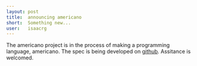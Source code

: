 ```yaml
---
layout: post
title:  announcing americano
short:  Something new...
user:   isaacrg
---
```

The americano project is in the process of making a programming language, americano. The spec is being developed on [github](https://github.com/americano-project/spec). Assitance is welcomed.